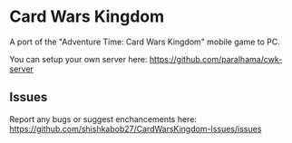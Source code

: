 # Card Wars Kingdom
A port of the "Adventure Time: Card Wars Kingdom" mobile game to PC.

You can setup your own server here: https://github.com/paralhama/cwk-server

## Issues
Report any bugs or suggest enchancements here: https://github.com/shishkabob27/CardWarsKingdom-Issues/issues

